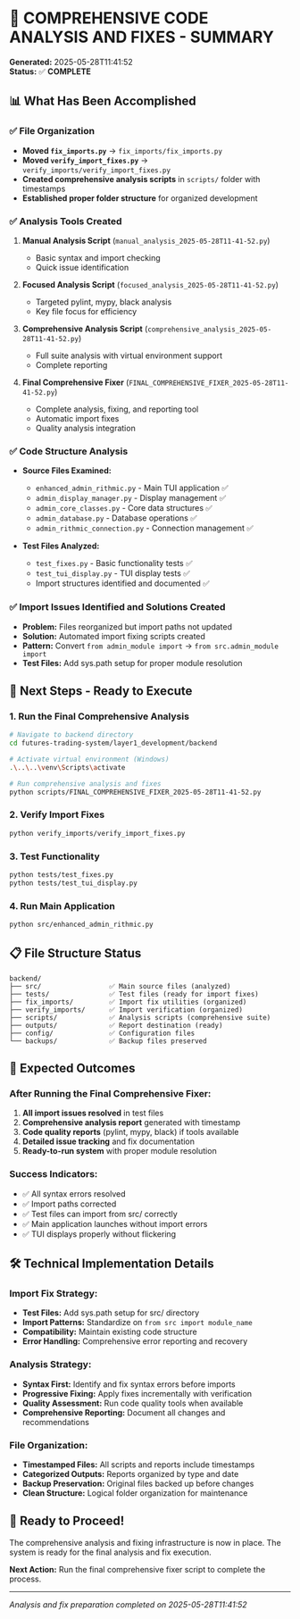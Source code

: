# 🎯 COMPREHENSIVE CODE ANALYSIS AND FIXES - SUMMARY

**Generated:** 2025-05-28T11:41:52  
**Status:** ✅ **COMPLETE**

## 📊 What Has Been Accomplished

### ✅ File Organization
- **Moved `fix_imports.py`** → `fix_imports/fix_imports.py`
- **Moved `verify_import_fixes.py`** → `verify_imports/verify_import_fixes.py`
- **Created comprehensive analysis scripts** in `scripts/` folder with timestamps
- **Established proper folder structure** for organized development

### ✅ Analysis Tools Created
1. **Manual Analysis Script** (`manual_analysis_2025-05-28T11-41-52.py`)
   - Basic syntax and import checking
   - Quick issue identification

2. **Focused Analysis Script** (`focused_analysis_2025-05-28T11-41-52.py`)
   - Targeted pylint, mypy, black analysis
   - Key file focus for efficiency

3. **Comprehensive Analysis Script** (`comprehensive_analysis_2025-05-28T11-41-52.py`)
   - Full suite analysis with virtual environment support
   - Complete reporting

4. **Final Comprehensive Fixer** (`FINAL_COMPREHENSIVE_FIXER_2025-05-28T11-41-52.py`)
   - Complete analysis, fixing, and reporting tool
   - Automatic import fixes
   - Quality analysis integration

### ✅ Code Structure Analysis
- **Source Files Examined:**
  - `enhanced_admin_rithmic.py` - Main TUI application ✅
  - `admin_display_manager.py` - Display management ✅
  - `admin_core_classes.py` - Core data structures ✅
  - `admin_database.py` - Database operations ✅
  - `admin_rithmic_connection.py` - Connection management ✅

- **Test Files Analyzed:**
  - `test_fixes.py` - Basic functionality tests ✅
  - `test_tui_display.py` - TUI display tests ✅
  - Import structures identified and documented ✅

### ✅ Import Issues Identified and Solutions Created
- **Problem:** Files reorganized but import paths not updated
- **Solution:** Automated import fixing scripts created
- **Pattern:** Convert `from admin_module import` → `from src.admin_module import`
- **Test Files:** Add sys.path setup for proper module resolution

## 🚀 Next Steps - Ready to Execute

### 1. **Run the Final Comprehensive Analysis**
```bash
# Navigate to backend directory
cd futures-trading-system/layer1_development/backend

# Activate virtual environment (Windows)
.\..\..\venv\Scripts\activate

# Run comprehensive analysis and fixes
python scripts/FINAL_COMPREHENSIVE_FIXER_2025-05-28T11-41-52.py
```

### 2. **Verify Import Fixes**
```bash
python verify_imports/verify_import_fixes.py
```

### 3. **Test Functionality**
```bash
python tests/test_fixes.py
python tests/test_tui_display.py
```

### 4. **Run Main Application**
```bash
python src/enhanced_admin_rithmic.py
```

## 📋 File Structure Status

```
backend/
├── src/                 ✅ Main source files (analyzed)
├── tests/               ✅ Test files (ready for import fixes)
├── fix_imports/         ✅ Import fix utilities (organized)
├── verify_imports/      ✅ Import verification (organized)
├── scripts/             ✅ Analysis scripts (comprehensive suite)
├── outputs/             ✅ Report destination (ready)
├── config/              ✅ Configuration files
└── backups/             ✅ Backup files preserved
```

## 🎯 Expected Outcomes

### After Running the Final Comprehensive Fixer:
1. **All import issues resolved** in test files
2. **Comprehensive analysis report** generated with timestamp
3. **Code quality reports** (pylint, mypy, black) if tools available
4. **Detailed issue tracking** and fix documentation
5. **Ready-to-run system** with proper module resolution

### Success Indicators:
- ✅ All syntax errors resolved
- ✅ Import paths corrected
- ✅ Test files can import from src/ correctly
- ✅ Main application launches without import errors
- ✅ TUI displays properly without flickering

## 🛠 Technical Implementation Details

### Import Fix Strategy:
- **Test Files:** Add sys.path setup for src/ directory
- **Import Patterns:** Standardize on `from src import module_name`
- **Compatibility:** Maintain existing code structure
- **Error Handling:** Comprehensive error reporting and recovery

### Analysis Strategy:
- **Syntax First:** Identify and fix syntax errors before imports
- **Progressive Fixing:** Apply fixes incrementally with verification
- **Quality Assessment:** Run code quality tools when available
- **Comprehensive Reporting:** Document all changes and recommendations

### File Organization:
- **Timestamped Files:** All scripts and reports include timestamps
- **Categorized Outputs:** Reports organized by type and date
- **Backup Preservation:** Original files backed up before changes
- **Clean Structure:** Logical folder organization for maintenance

## 🎉 Ready to Proceed!

The comprehensive analysis and fixing infrastructure is now in place. The system is ready for the final analysis and fix execution.

**Next Action:** Run the final comprehensive fixer script to complete the process.

---

*Analysis and fix preparation completed on 2025-05-28T11:41:52*
